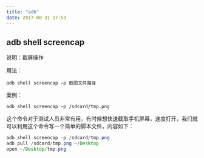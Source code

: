 ```yaml
---
title: "adb"
date: 2017-08-31 17:53
---
```


## adb shell screencap
说明：截屏操作

用法：

    adb shell screencap –p 截图文件路径

案例：

    adb shell screencap –p /sdcard/tmp.png

这个命令对于测试人员非常有用，有时候想快速截取手机屏幕，速度打开，我们就可以利用这个命令写一个简单的脚本文件，内容如下：

```java
adb shell screencap -p /sdcard/tmp.png
adb pull /sdcard/tmp.png ~/Desktop
open ~/Desktop/tmp.png
```